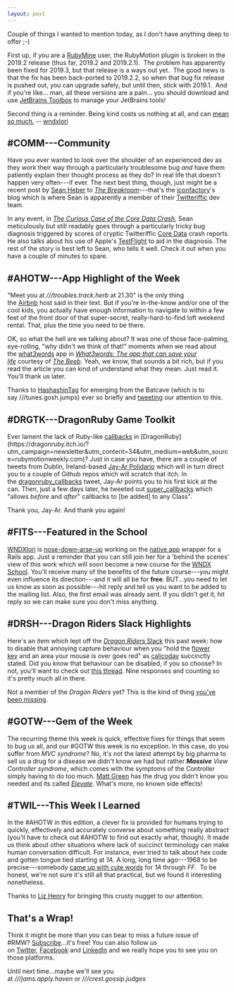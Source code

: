 ```yaml
---
layout: post
---
```


Couple of things I wanted to mention today, as I don't have anything deep to offer ;-)

First up, if you are a [RubyMine](https://www.jetbrains.com/ruby/?utm_campaign=newsletter&utm_content=34&utm_medium=web&utm_source=rubymotionweekly.com) user, the RubyMotion plugin is broken in the 2019.2 release (thus far, 2019.2 and 2019.2.1).  The problem has apparently been fixed for 2019.3, but that release is a ways out yet.  The good news is that the fix has been back-ported to 2019.2.2, so when that bug fix release is pushed out, you can upgrade safely, but until then, stick with 2019.1.  And if you're like... man, all these versions are a pain... you should download and use [JetBrains Toolbox](https://www.jetbrains.com/toolbox/app/?utm_campaign=newsletter&utm_content=34&utm_medium=web&utm_source=rubymotionweekly.com) to manage your JetBrains tools!

Second thing is a reminder. Being kind costs us nothing at all, and can [mean so much.](https://twitter.com/_sjpeace_/status/1166063113713659905?s=12&utm_campaign=newsletter&utm_content=34&utm_medium=web&utm_source=rubymotionweekly.com) -- [wndxlori](https://twitter.com/wndxlori?utm_campaign=newsletter&utm_content=34&utm_medium=web&utm_source=rubymotionweekly.com)

#COMM---Community
---------------

Have you ever wanted to look over the shoulder of an experienced dev as they work their way through a particularly troublesome bug *and* have them patiently explain their thought process as they do? In real life that doesn't happen very often---if ever. The next best thing, though, just might be a recent post by [Sean Heber](https://twitter.com/BigZaphod?utm_campaign=newsletter&utm_content=34&utm_medium=web&utm_source=rubymotionweekly.com) to *[The Breakroom](https://blog.iconfactory.com/?utm_campaign=newsletter&utm_content=34&utm_medium=web&utm_source=rubymotionweekly.com)*---that's the [iconfactory](https://iconfactoryapps.com/?utm_campaign=newsletter&utm_content=34&utm_medium=web&utm_source=rubymotionweekly.com)'s blog which is where Sean is apparently a member of their [Twitteriffic](https://twitterrific.com/?utm_campaign=newsletter&utm_content=34&utm_medium=web&utm_source=rubymotionweekly.com) dev team.

In any event, in *[The Curious Case of the Core Data Crash](https://blog.iconfactory.com/2019/08/the-curious-case-of-the-core-data-crash/?utm_campaign=newsletter&utm_content=34&utm_medium=web&utm_source=rubymotionweekly.com)*, Sean meticulously but still readably goes through a particularly tricky bug diagnosis triggered by scores of cryptic Twitteriffic [Core Data](https://developer.apple.com/documentation/coredata?utm_campaign=newsletter&utm_content=34&utm_medium=web&utm_source=rubymotionweekly.com) crash reports. He also talks about his use of Apple's [TestFlight](https://developer.apple.com/testflight/?utm_campaign=newsletter&utm_content=34&utm_medium=web&utm_source=rubymotionweekly.com) to aid in the diagnosis. The rest of the story is best left to Sean, who tells it well. Check it out when you have a couple of minutes to spare.

#AHOTW---App Highlight of the Week
--------------------------------

"Meet you at *///troubles.track.herb* at 21.30" is the only thing the [Airbnb](https://www.airbnb.com/?utm_campaign=newsletter&utm_content=34&utm_medium=web&utm_source=rubymotionweekly.com) host said in their text. But if you're in-the-know and/or one of the cool kids, you actually have enough information to navigate to within a few feet of the front door of that super-secret, really-hard-to-find loft weekend rental. That, plus the time you need to be there.

OK, so what the hell are we talking about? It was one of those face-palming, eye-rolling, "why didn't we think of that!" moments when we read about the [what3words](https://what3words.com/?utm_campaign=newsletter&utm_content=34&utm_medium=web&utm_source=rubymotionweekly.com) app in *[What3words: The app that can save your life](https://www.bbc.com/news/uk-england-49319760?utm_campaign=newsletter&utm_content=34&utm_medium=web&utm_source=rubymotionweekly.com)* courtesy of *[The Beeb](https://www.bbc.com/?utm_campaign=newsletter&utm_content=34&utm_medium=web&utm_source=rubymotionweekly.com)*. Yeah, we know, that sounds a bit rich, but if you read the article you can kind of understand what they mean. Just read it. You'll thank us later.

Thanks to [HashashinTag](https://twitter.com/HashashinTag?utm_campaign=newsletter&utm_content=34&utm_medium=web&utm_source=rubymotionweekly.com) for emerging from the Batcave (which is to say ///tunes.gosh.jumps) ever so briefly and [tweeting](https://twitter.com/HashashinTag/status/1162029726262878209?utm_campaign=newsletter&utm_content=34&utm_medium=web&utm_source=rubymotionweekly.com) our attention to this.

#DRGTK---DragonRuby Game Toolkit
------------------------------

Ever lament the lack of Ruby-like [callbacks](https://en.wikipedia.org/wiki/Callback_(computer_programming)?utm_campaign=newsletter&utm_content=34&utm_medium=web&utm_source=rubymotionweekly.com) in [DragonRuby](https://dragonruby.itch.io/?utm_campaign=newsletter&utm_content=34&utm_medium=web&utm_source=rubymotionweekly.com)? Just in case you have, there are a couple of tweets from Dublin, Ireland-based [Jay-Ar Polidario](https://twitter.com/jrpolidario?utm_campaign=newsletter&utm_content=34&utm_medium=web&utm_source=rubymotionweekly.com) which will in turn direct you to a couple of Github repos which will scratch that itch. In the [dragonruby_callbacks](https://twitter.com/JRPolidario/status/1159229499826941954?utm_campaign=newsletter&utm_content=34&utm_medium=web&utm_source=rubymotionweekly.com) tweet, Jay-Ar points you to his first kick at the can. Then, just a few days later, he tweeted out [super_callbacks](https://twitter.com/JRPolidario/status/1161419804265385984?utm_campaign=newsletter&utm_content=34&utm_medium=web&utm_source=rubymotionweekly.com) which "allows *before* and *after*" callbacks to [be added] to any Class".

Thank you, Jay-Ar. And thank you again!

#FITS---Featured in the School
----------------------------

[WNDXlori](https://twitter.com/wndxlori?utm_campaign=newsletter&utm_content=34&utm_medium=web&utm_source=rubymotionweekly.com) is [nose-down-arse-up](https://en.wiktionary.org/wiki/head_down,_bum_up?utm_campaign=newsletter&utm_content=34&utm_medium=web&utm_source=rubymotionweekly.com) working on the [native app](https://searchsoftwarequality.techtarget.com/definition/native-application-native-app?utm_campaign=newsletter&utm_content=34&utm_medium=web&utm_source=rubymotionweekly.com) wrapper for a Rails app. Just a reminder that you can still join her for a 'behind the scenes' view of this work which will soon become a new course for the [WNDX School](https://twitter.com/wndxschool?utm_campaign=newsletter&utm_content=34&utm_medium=web&utm_source=rubymotionweekly.com). You'll receive many of the benefits of the future course---you might even influence its direction---and it will all be for **free**. BUT...you need to let us know as soon as possible---hit reply and tell us you want to be added to the mailing list. Also, the first email was already sent. If you didn't get it, hit reply so we can make sure you don't miss anything.

#DRSH---Dragon Riders Slack Highlights
------------------------------------

Here's an item which lept off the [*Dragon Riders* Slack](https://motioneers.slack.com/?utm_campaign=newsletter&utm_content=34&utm_medium=web&utm_source=rubymotionweekly.com) this past week: how to disable that annoying capture behaviour when you "hold the [flower key](https://en.wikipedia.org/wiki/Command_key?utm_campaign=newsletter&utm_content=34&utm_medium=web&utm_source=rubymotionweekly.com) and an area your mouse is over goes red" as [calicoday](https://motioneers.slack.com/team/UB0HQAC3X?utm_campaign=newsletter&utm_content=34&utm_medium=web&utm_source=rubymotionweekly.com) succinctly stated. Did you know that behaviour can be disabled, if you so choose? In not, you'll want to check out [this thread](https://motioneers.slack.com/archives/C055RS2D8/p1566307292031500?utm_campaign=newsletter&utm_content=34&utm_medium=web&utm_source=rubymotionweekly.com). Nine responses and counting so it's pretty much all in there.

Not a member of the *Dragon Riders* yet? This is the kind of thing [you've been missing](https://motioneers.herokuapp.com/?utm_campaign=newsletter&utm_content=34&utm_medium=web&utm_source=rubymotionweekly.com).

#GOTW---Gem of the Week
---------------------

The recurring theme this week is quick, effective fixes for things that seem to bug us all, and our #GOTW this week is no exception. In this case, do you suffer from *MVC syndrome*? No, it's not the latest attempt by big pharma to sell us a drug for a disease we didn't know we had but rather ***Massive** View Controller syndrome*, which comes with the symptoms of the Controller simply having to do too much. [Matt Green](https://github.com/mattgreen?utm_campaign=newsletter&utm_content=34&utm_medium=web&utm_source=rubymotionweekly.com) has the drug you didn't know you needed and its called *[Elevate](https://github.com/mattgreen/elevate?utm_campaign=newsletter&utm_content=34&utm_medium=web&utm_source=rubymotionweekly.com)*. What's more, no known side effects!

#TWIL---This Week I Learned
-------------------------

In the #AHOTW in this edition, a clever fix is provided for humans trying to quickly, effectively and accurately converse about something really abstract (you'll have to check out #AHOTW to find out exactly what, though). It made us think about other situations where lack of succinct terminology can make human conversation difficult. For instance, ever tried to talk about hex code and gotten tongue tied starting at *1A*. A long, long time ago---1968 to be precise---somebody [came up with cute words](https://twitter.com/lizhenry/status/1165760903809130496?utm_campaign=newsletter&utm_content=34&utm_medium=web&utm_source=rubymotionweekly.com) for *1A* through *FF*.  To be honest, we're not sure it's still all that practical, but we found it interesting nonetheless.

Thanks to [Liz Henry](https://twitter.com/lizhenry?utm_campaign=newsletter&utm_content=34&utm_medium=web&utm_source=rubymotionweekly.com) for bringing this crusty nugget to our attention.

That's a Wrap!
--------------

Think it might be more than you can bear to miss a future issue of #RMW? [Subscribe](https://www.getdrip.com/forms/482172082/submissions/new?utm_campaign=newsletter&utm_content=34&utm_medium=web&utm_source=rubymotionweekly.com)...it's free! You can also follow us on [Twitter](https://twitter.com/wndxschool?utm_campaign=newsletter&utm_content=34&utm_medium=web&utm_source=rubymotionweekly.com), [Facebook](https://www.facebook.com/wndxschool?utm_campaign=newsletter&utm_content=34&utm_medium=web&utm_source=rubymotionweekly.com) and [LinkedIn](https://www.linkedin.com/company/wndxschool?utm_campaign=newsletter&utm_content=34&utm_medium=web&utm_source=rubymotionweekly.com) and we really hope you to see you on those platforms.

Until next time...maybe we'll see you at *///jams.apply.haven* or *///crest.gossip.judges*